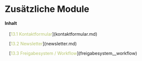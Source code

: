 # Zusätzliche Module

#### Inhalt

<p style="text-indent: 1em;">[<span style="color:#B7C66E">13.1 Kontaktformular</span>](kontaktformular.md)

<p style="text-indent: 1em;">[<span style="color:#B7C66E">13.2 Newsletter</span>](newsletter.md)

<p style="text-indent: 1em;">[<span style="color:#B7C66E">13.3 Freigabesystem / Workflow</span>](freigabesystem__workflow)